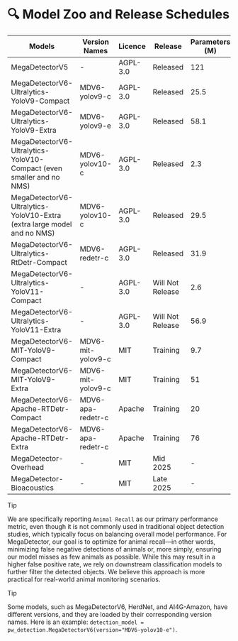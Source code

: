 # :mag: Model Zoo and Release Schedules

|Models|Version Names|Licence|Release|Parameters (M)|
|---|---|---|---|---|
|MegaDetectorV5|-|AGPL-3.0|Released|121|
|MegaDetectorV6-Ultralytics-YoloV9-Compact|MDV6-yolov9-c|AGPL-3.0|Released|25.5|
|MegaDetectorV6-Ultralytics-YoloV9-Extra|MDV6-yolov9-e|AGPL-3.0|Released|58.1|
|MegaDetectorV6-Ultralytics-YoloV10-Compact (even smaller and no NMS)|MDV6-yolov10-c|AGPL-3.0|Released|2.3|
|MegaDetectorV6-Ultralytics-YoloV10-Extra (extra large model and no NMS)|MDV6-yolov10-c|AGPL-3.0|Released|29.5|
|MegaDetectorV6-Ultralytics-RtDetr-Compact|MDV6-redetr-c|AGPL-3.0|Released|31.9|
|MegaDetectorV6-Ultralytics-YoloV11-Compact|-|AGPL-3.0|Will Not Release|2.6|
|MegaDetectorV6-Ultralytics-YoloV11-Extra|-|AGPL-3.0|Will Not Release|56.9|
|MegaDetectorV6-MIT-YoloV9-Compact|MDV6-mit-yolov9-c|MIT|Training|9.7|
|MegaDetectorV6-MIT-YoloV9-Extra|MDV6-mit-yolov9-c|MIT|Training|51|
|MegaDetectorV6-Apache-RTDetr-Compact|MDV6-apa-redetr-c|Apache|Training|20|
|MegaDetectorV6-Apache-RTDetr-Extra|MDV6-apa-redetr-c|Apache|Training|76|
|MegaDetector-Overhead|-|MIT|Mid 2025|-|
|MegaDetector-Bioacoustics|-|MIT|Late 2025|-|

<!-- |Models|Version Names|Licence|Release|Parameters (M)|mAP<sup>val<br>50-95|Animal Recall|
|---|---|---|---|---|---|---|
|MegaDetectorV5|-|AGPL-3.0|Released|121|74.7|74.9|
|MegaDetectorV6-Ultralytics-YoloV9-Compact|MDV6-yolov9-c|AGPL-3.0|Released|25.5|73.8|82.6|
|MegaDetectorV6-Ultralytics-YoloV9-Extra|MDV6-yolov9-e|AGPL-3.0|Released|58.1|80.2|87.1|
|MegaDetectorV6-Ultralytics-YoloV10-Compact (even smaller and no NMS)|MDV6-yolov10-c|AGPL-3.0|Released|2.3|71.8|78.8|
|MegaDetectorV6-Ultralytics-YoloV10-Extra (extra large model and no NMS)|MDV6-yolov10-c|AGPL-3.0|Released|29.5|79.9|85.2|
|MegaDetectorV6-Ultralytics-RtDetr-Compact|MDV6-redetr-c|AGPL-3.0|Released|31.9|73.9|83.4|
|MegaDetectorV6-Ultralytics-YoloV11-Compact|-|AGPL-3.0|Will Not Release|2.6|71.9|79.8|
|MegaDetectorV6-Ultralytics-YoloV11-Extra|-|AGPL-3.0|Will Not Release|56.9|79.3|86.0|
|MegaDetectorV6-MIT-YoloV9-Compact|MDV6-mit-yolov9-c|MIT|MDV6-mit-yolov9-c|February 2025|9.7|73.84|-|
|MegaDetectorV6-MIT-YoloV9-Extra|MDV6-mit-yolov9-c|MIT|February 2025|51|Training|Training|
|MegaDetectorV6-Apache-RTDetr-Compact|MDV6-apa-redetr-c|Apache|February 2025|20|76.3|-|
|MegaDetectorV6-Apache-RTDetr-Extra|MDV6-apa-redetr-c|Apache|February 2025|76|80.8|-| -->

> [!TIP]
> We are specifically reporting `Animal Recall` as our primary performance metric, even though it is not commonly used in traditional object detection studies, which typically focus on balancing overall model performance. For MegaDetector, our goal is to optimize for animal recall—in other words, minimizing false negative detections of animals or, more simply, ensuring our model misses as few animals as possible. While this may result in a higher false positive rate, we rely on downstream classification models to further filter the detected objects. We believe this approach is more practical for real-world animal monitoring scenarios.

>[!TIP]
>Some models, such as MegaDetectorV6, HerdNet, and AI4G-Amazon, have different versions, and they are loaded by their corresponding version names. Here is an example: `detection_model = pw_detection.MegaDetectorV6(version="MDV6-yolov10-e")`.

